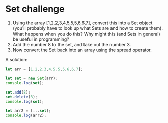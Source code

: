 # Set challenge

1. Using the array [1,2,2,3,4,5,5,5,6,6,7], convert this into a Set object (you'll probably have to look up what Sets are and how to create them). What happens when you do this? Why might this (and Sets in general) be useful in programming?
2. Add the number 8 to the set, and take out the number 3.
3. Now convert the Set back into an array using the spread operator.


A solution:

```js
let arr = [1,2,2,3,4,5,5,5,6,6,7];

let set = new Set(arr);
console.log(set);

set.add(8);
set.delete(3);
console.log(set);

let arr2 = [...set];
console.log(arr2);
```
